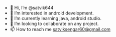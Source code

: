 - 👋 Hi, I’m @satvik644
- 👀 I’m interested in android development.
- 🌱 I’m currently learning java, android studio.
- 💞️ I’m looking to collaborate on any project.
- 📫 How to reach me satviksengar60@gmail.com

<!---
satvik644/satvik644 is a ✨ special ✨ repository because its `README.md` (this file) appears on your GitHub profile.
You can click the Preview link to take a look at your changes.
--->
